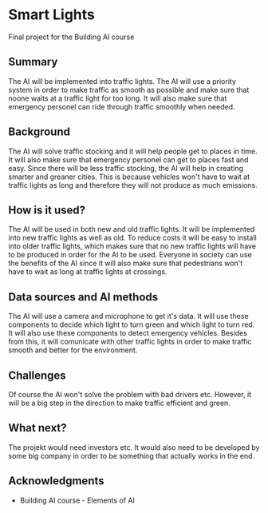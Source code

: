 <!-- This is the markdown template for the final project of the Building AI course, 
created by Reaktor Innovations and University of Helsinki. 
Copy the template, paste it to your GitHub README and edit! -->

# Smart Lights

Final project for the Building AI course

## Summary

The AI will be implemented into traffic lights. The AI will use a priority system in order to make traffic as smooth as possible and make sure that noone waits at a traffic light for too long. It will also make sure that emergency personel can ride through traffic smoothly when needed. 


## Background

The AI will solve traffic stocking and it will help people get to places in time. It will also make sure that emergency personel can get to places fast and easy. Since there will be less traffic stocking, the AI will help in creating smarter and greaner cities. This is because vehicles won't have to wait at traffic lights as long and therefore they will not produce as much emissions. 


## How is it used?

The AI will be used in both new and old traffic lights. It will be implemented into new traffic lights as well as old. To reduce costs it will be easy to install into older traffic lights, which makes sure that no new traffic lights will have to be produced in order for the AI to be used. Everyone in society can use the benefits of the AI since it will also make sure that pedestrians won't have to wait as long at traffic lights at crossings. 

## Data sources and AI methods
The AI will use a camera and microphone to get it's data. It will use these components to decide which light to turn green and which light to turn red. It will also use these components to detect emergency vehicles. Besides from this, it will comunicate with other traffic lights in order to make traffic smooth and better for the environment. 

## Challenges

Of course the AI won't solve the problem with bad drivers etc. However, it will be a big step in the direction to make traffic efficient and green. 

## What next?

The projekt would need investors etc. It would also need to be developed by some big company in order to be something that actually works in the end. 


## Acknowledgments

* Building AI course - Elements of AI
